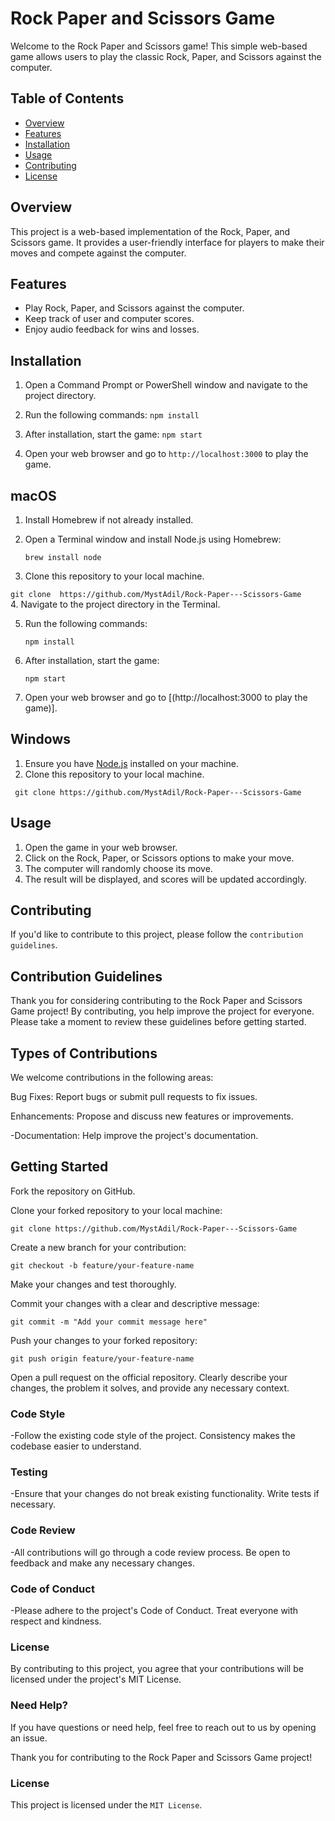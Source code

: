 # Rock Paper and Scissors Game

Welcome to the Rock Paper and Scissors game! This simple web-based game allows users to play the classic Rock, Paper, and Scissors against the computer.

## Table of Contents

- [Overview](#overview)
- [Features](#features)
- [Installation](#installation)
- [Usage](#usage)
- [Contributing](#contributing)
- [License](#license)

## Overview

This project is a web-based implementation of the Rock, Paper, and Scissors game. It provides a user-friendly interface for players to make their moves and compete against the computer.

## Features

- Play Rock, Paper, and Scissors against the computer.
- Keep track of user and computer scores.
- Enjoy audio feedback for wins and losses.

## Installation

1. Open a Command Prompt or PowerShell window and navigate to the project directory.
  
2. Run the following commands:
   ```npm install```
3. After installation, start the game:
   ```npm start```
4. Open your web browser and go to `http://localhost:3000` to play the game.
   
## macOS
1. Install Homebrew if not already installed.
2. Open a Terminal window and install Node.js using Homebrew:

   ```brew install node```
   
3. Clone this repository to your local machine.
   
  ```git clone  https://github.com/MystAdil/Rock-Paper---Scissors-Game```   
4. Navigate to the project directory in the Terminal.

5. Run the following commands:
 
   ```npm install```
6. After installation, start the game:

   ```npm start```
   
7.  Open your web browser and go to [(http://localhost:3000 to play the game)].   

## Windows

1. Ensure you have [Node.js](https://nodejs.org/) installed on your machine.
2. Clone this repository to your local machine.

  ``` git clone https://github.com/MystAdil/Rock-Paper---Scissors-Game```
   
## Usage

1. Open the game in your web browser.
2. Click on the Rock, Paper, or Scissors options to make your move.
3. The computer will randomly choose its move.
4. The result will be displayed, and scores will be updated accordingly.


## Contributing
If you'd like to contribute to this project, please follow the `contribution guidelines`.

## Contribution Guidelines
Thank you for considering contributing to the Rock Paper and Scissors Game project! By contributing, you help improve the project for everyone. Please take a moment to review these guidelines before getting started.

## Types of Contributions
We welcome contributions in the following areas:

Bug Fixes: Report bugs or submit pull requests to fix issues.

Enhancements: Propose and discuss new features or improvements.

-Documentation: Help improve the project's documentation.

## Getting Started
Fork the repository on GitHub.

Clone your forked repository to your local machine:

  `git clone https://github.com/MystAdil/Rock-Paper---Scissors-Game`

Create a new branch for your contribution:


`git checkout -b feature/your-feature-name`

Make your changes and test thoroughly.

Commit your changes with a clear and descriptive message:

`git commit -m "Add your commit message here"`

Push your changes to your forked repository:

`git push origin feature/your-feature-name`

Open a pull request on the official repository. Clearly describe your changes, the problem it solves, and provide any necessary context.

### Code Style
-Follow the existing code style of the project. Consistency makes the codebase easier to understand.

### Testing
-Ensure that your changes do not break existing functionality. Write tests if necessary.

### Code Review
-All contributions will go through a code review process. Be open to feedback and make any necessary changes.

### Code of Conduct
-Please adhere to the project's Code of Conduct. Treat everyone with respect and kindness.

### License
By contributing to this project, you agree that your contributions will be licensed under the project's MIT License.

### Need Help?
If you have questions or need help, feel free to reach out to us by opening an issue.

Thank you for contributing to the Rock Paper and Scissors Game project!

### License
This project is licensed under the `MIT License`.   
